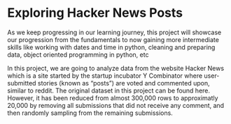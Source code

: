 # Exploring Hacker News Posts

As we keep progressing in our learning journey, this project will showcase our progression from the fundamentals to now gaining more intermediate skills like working with dates and time in python, cleaning and preparing data, object oriented programming in python, etc

In this project, we are going to analyze data from the website Hacker News which is a site started by the startup incubator Y Combinator where user-submitted stories (known as “posts”) are voted and commented upon, similar to reddit. The original dataset in this project can be found here. However, it has been reduced from almost 300,000 rows to approximatly 20,000 by removing all submissions that did not receive any comment, and then randomly sampling from the remaining submissions.
